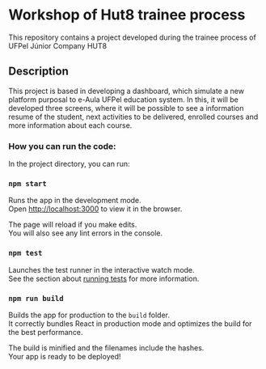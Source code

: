 # Workshop of Hut8 trainee process  

This repository contains a project developed during the trainee process of UFPel Júnior Company HUT8

## Description

This project is based in developing a dashboard, which simulate a new platform purposal to e-Aula UFPel education system. In this, it will be developed three screens, where it will be possible to see a information resume of the student, next activities to be delivered, enrolled courses and more information about each course.

### How you can run the code:

In the project directory, you can run:

### `npm start`

Runs the app in the development mode.\
Open [http://localhost:3000](http://localhost:3000) to view it in the browser.

The page will reload if you make edits.\
You will also see any lint errors in the console.

### `npm test`

Launches the test runner in the interactive watch mode.\
See the section about [running tests](https://facebook.github.io/create-react-app/docs/running-tests) for more information.

### `npm run build`

Builds the app for production to the `build` folder.\
It correctly bundles React in production mode and optimizes the build for the best performance.

The build is minified and the filenames include the hashes.\
Your app is ready to be deployed!

